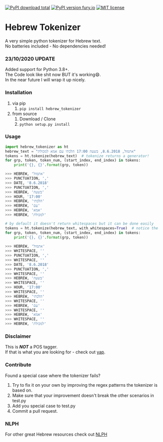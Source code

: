 [![PyPI download total](https://img.shields.io/pypi/dm/hebrew-tokenizer.svg)](https://pypi.python.org/pypi/hebrew-tokenizer/)  [![PyPI version fury.io](https://badge.fury.io/py/hebrew-tokenizer.svg)](https://pypi.python.org/pypi/hebrew-tokenizer/)
 [![MIT license](https://img.shields.io/badge/License-MIT-blue.svg)](https://lbesson.mit-license.org/) 


# Hebrew Tokenizer
A very simple python tokenizer for Hebrew text.  
No batteries included - No dependencies needed!

### 23/10/2020 UPDATE
Added support for Python 3.8+.   
The Code look like shit now BUT it's working:smile:.   
In the near future I will wrap it up nicely.  

### Installation
1. via pip
    1. ```pip install hebrew_tokenizer```
2. from source
    1. Download / Clone
    2. ```python setup.py install```

### Usage
```python
import hebrew_tokenizer as ht
hebrew_text = "אתמול, 8.6.2018, בשעה 17:00 הלכתי עם אמא למכולת"
tokens = ht.tokenize(hebrew_text)  # tokenize returns a generator!
for grp, token, token_num, (start_index, end_index) in tokens:
    print('{}, {}'.format(grp, token))

>>> HEBREW, 'אתמול'
>>> PUNCTUATION, ',' 
>>> DATE, '8.6.2018'
>>> PUNCTUATION, ',' 
>>> HEBREW, 'בשעה'
>>> HOUR, '17:00'
>>> HEBREW, 'הלכתי'
>>> HEBREW, 'עם'
>>> HEBREW, 'אמא'
>>> HEBREW, 'למכולת'

# by default it doesn't return whitespaces but it can be done easily
tokens = ht.tokenize(hebrew_text, with_whitespaces=True)  # notice the with_whitespace flag
for grp, token, token_num, (start_index, end_index) in tokens:
    print('{}, {}'.format(grp, token))
  
>>> HEBREW, 'אתמול'
>>> WHITESPACE, ''
>>> PUNCTUATION, ',' 
>>> WHITESPACE, ''
>>> DATE, '8.6.2018'
>>> PUNCTUATION, ','
>>> WHITESPACE, ''
>>> HEBREW, 'בשעה'
>>> WHITESPACE, ''
>>> HOUR, '17:00'
>>> WHITESPACE, ''
>>> HEBREW, 'הלכתי'
>>> WHITESPACE, ''
>>> HEBREW, 'עם'
>>> WHITESPACE, ''
>>> HEBREW, 'אמא'
>>> WHITESPACE, ''
>>> HEBREW, 'למכולת'
```

### Disclaimer
This is __***NOT***__ a POS tagger.   
If that is what you are looking for - check out [yap](https://github.com/habeanf/yap).


### Contribute  
Found a special case where the tokenizer fails?   
1. Try to fix it on your own by improving the regex patterns the tokenizer is based on.  
2. Make sure that your improvement doesn't break the other scenarios in test.py
3. Add you special case to test.py 
4. Commit a pull request.  

### NLPH
For other great Hebrew resources check out [NLPH](https://github.com/NLPH/NLPH_Resources)
